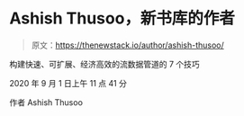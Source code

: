 # Ashish Thusoo，新书库的作者

> 原文：<https://thenewstack.io/author/ashish-thusoo/>

构建快速、可扩展、经济高效的流数据管道的 7 个技巧

2020 年 9 月 1 日上午 11 点 41 分

作者 Ashish Thusoo